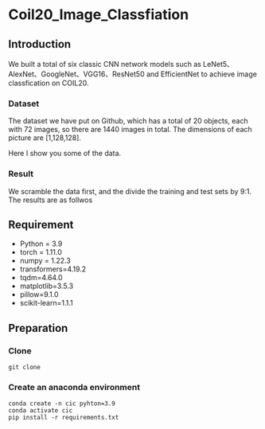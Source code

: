 # Coil20_Image_Classfiation
## Introduction

We built a total of six classic CNN network models such as LeNet5、AlexNet、GoogleNet、VGG16、ResNet50 and EfficientNet to achieve image classfication on COIL20.

### Dataset

The dataset we have put on Github, which has a total of 20 objects, each with 72 images, so there are 1440 images in total. The dimensions of each picture are [1,128,128].

Here I show you some of the data.



### Result

We scramble the data first, and the divide the training and test sets by 9:1. The results are as follwos



## Requirement

- Python = 3.9
- torch = 1.11.0
- numpy = 1.22.3
- transformers=4.19.2
- tqdm=4.64.0
- matplotlib=3.5.3
- pillow=9.1.0
- scikit-learn=1.1.1

## Preparation

### Clone

```shell
git clone 
```

### Create an anaconda environment

```shell
conda create -n cic pyhton=3.9
conda activate cic
pip install -r requirements.txt
```

